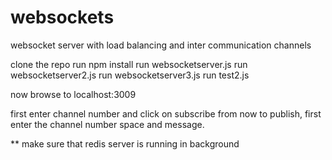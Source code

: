 # websockets
websocket server with load balancing and inter communication channels

clone the repo
run npm install
run websocketserver.js
run websocketserver2.js
run websocketserver3.js
run test2.js

now browse to localhost:3009

first enter channel number and click on subscribe
from now to publish, first enter the channel number space and message.

** make sure that redis server is running in background
